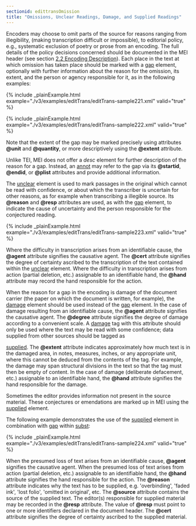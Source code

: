 ```yaml
---
sectionid: edittransOmission
title: "Omissions, Unclear Readings, Damage, and Supplied Readings"
---
```




Encoders may choose to omit parts of the source for reasons ranging from illegibility,
(making transcription difficult or impossible), to editorial policy, e.g., systematic
exclusion of poetry or prose from an encoding. The full details of the policy decisions
concerned should be documented in the MEI header (see section <a class="link_ptr" title="Encoding Description" href="/v3/guidelines/header#headerEncodingDescription">2.2 Encoding Description</a>). Each place in the text at which omission has taken
place should be marked with a 
<a class="link_odd_elementSpec" href="/v3/elements/gap">gap</a> element, optionally with further
information about the reason for the omission, its extent, and the person or agency
responsible for it, as in the following examples:

{% include _plainExample.html example="./v3/examples/editTrans/editTrans-sample221.xml" valid="true" %}

{% include _plainExample.html example="./v3/examples/editTrans/editTrans-sample222.xml" valid="true" %}


Note that the extent of the gap may be marked precisely using attributes **@unit**
and **@quantity**, or more descriptively using the **@extent** attribute.

Unlike TEI, MEI does not offer a *desc* element for further description of
the reason for a gap. Instead, an 
<a class="link_odd_elementSpec" href="/v3/elements/annot">annot</a> may refer to the gap via its
**@startid**, **@endid**, or **@plist** attributes and provide
additional information.

The 
<a class="link_odd_elementSpec" href="/v3/elements/unclear">unclear</a> element is used to mark passages in the original which
cannot be read with confidence, or about which the transcriber is uncertain for other
reasons, as for example when transcribing a illegible source. Its **@reason** and
**@resp** attributes are used, as with the 
<a class="link_odd_elementSpec" href="/v3/elements/gap">gap</a> element, to
indicate the cause of uncertainty and the person responsible for the conjectured
reading.

{% include _plainExample.html example="./v3/examples/editTrans/editTrans-sample223.xml" valid="true" %}


Where the difficulty in transcription arises from an identifiable cause, the
**@agent** attribute signifies the causative agent. The **@cert** attribute
signifies the degree of certainty ascribed to the transcription of the text contained
within
the 
<a class="link_odd_elementSpec" href="/v3/elements/unclear">unclear</a> element. Where the difficulty in transcription arises from
action (partial deletion, etc.) assignable to an identifiable hand, the **@hand**
attribute may record the hand responsible for the action.

When the reason for a gap in the encoding is damage of the document carrier (the paper
on
which the document is written, for example), the 
<a class="link_odd_elementSpec" href="/v3/elements/damage">damage</a> element should
be used instead of the 
<a class="link_odd_elementSpec" href="/v3/elements/gap">gap</a> element. In the case of damage resulting
from an identifiable cause, the **@agent** attribute signifies the causative agent.
The **@degree** attribute signifies the degree of damage according to a convenient
scale. A 
<a class="link_odd_elementSpec" href="/v3/elements/damage">damage</a> tag with this attribute should only be used where the
text may be read with some confidence; data supplied from other sources should be
tagged as

<a class="link_odd_elementSpec" href="/v3/elements/supplied">supplied</a>. The **@extent** attribute indicates approximately
how much text is in the damaged area, in notes, measures, inches, or any appropriate
unit,
where this cannot be deduced from the contents of the tag. For example, the damage
may span
structural divisions in the text so that the tag must then be empty of content. In
the case
of damage (deliberate defacement, etc.) assignable to an identifiable hand, the
**@hand** attribute signifies the hand responsible for the damage.

Sometimes the editor provides information not present in the source material. These
conjectures or emendations are marked up in MEI using the 
<a class="link_odd_elementSpec" href="/v3/elements/supplied">supplied</a>
element.

The following example demonstrates the use of the 
<a class="link_odd_elementSpec" href="/v3/elements/supplied">supplied</a> element in
combination with 
<a class="link_odd_elementSpec" href="/v3/elements/gap">gap</a> within 
<a class="link_odd_elementSpec" href="/v3/elements/subst">subst</a>:

{% include _plainExample.html example="./v3/examples/editTrans/editTrans-sample224.xml" valid="true" %}


When the presumed loss of text arises from an identifiable cause, **@agent**
signifies the causative agent. When the presumed loss of text arises from action (partial
deletion, etc.) assignable to an identifiable hand, the **@hand** attribute signifies
the hand responsible for the action. The **@reason** attribute indicates why the text
has to be supplied, e.g. 'overbinding', 'faded ink', 'lost folio', 'omitted in original',
etc. The **@source** attribute contains the source of the supplied text. The editor(s)
responsible for supplied material may be recorded in the **@resp** attribute. The
value of **@resp** must point to one or more identifiers declared in the document
header. The **@cert** attribute signifies the degree of certainty ascribed to the
supplied material.


